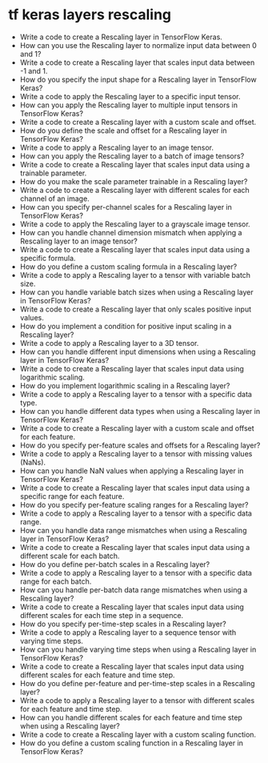 # tf keras layers rescaling

- Write a code to create a Rescaling layer in TensorFlow Keras.
- How can you use the Rescaling layer to normalize input data between 0 and 1?
- Write a code to create a Rescaling layer that scales input data between -1 and 1.
- How do you specify the input shape for a Rescaling layer in TensorFlow Keras?
- Write a code to apply the Rescaling layer to a specific input tensor.
- How can you apply the Rescaling layer to multiple input tensors in TensorFlow Keras?
- Write a code to create a Rescaling layer with a custom scale and offset.
- How do you define the scale and offset for a Rescaling layer in TensorFlow Keras?
- Write a code to apply a Rescaling layer to an image tensor.
- How can you apply the Rescaling layer to a batch of image tensors?
- Write a code to create a Rescaling layer that scales input data using a trainable parameter.
- How do you make the scale parameter trainable in a Rescaling layer?
- Write a code to create a Rescaling layer with different scales for each channel of an image.
- How can you specify per-channel scales for a Rescaling layer in TensorFlow Keras?
- Write a code to apply the Rescaling layer to a grayscale image tensor.
- How can you handle channel dimension mismatch when applying a Rescaling layer to an image tensor?
- Write a code to create a Rescaling layer that scales input data using a specific formula.
- How do you define a custom scaling formula in a Rescaling layer?
- Write a code to apply a Rescaling layer to a tensor with variable batch size.
- How can you handle variable batch sizes when using a Rescaling layer in TensorFlow Keras?
- Write a code to create a Rescaling layer that only scales positive input values.
- How do you implement a condition for positive input scaling in a Rescaling layer?
- Write a code to apply a Rescaling layer to a 3D tensor.
- How can you handle different input dimensions when using a Rescaling layer in TensorFlow Keras?
- Write a code to create a Rescaling layer that scales input data using logarithmic scaling.
- How do you implement logarithmic scaling in a Rescaling layer?
- Write a code to apply a Rescaling layer to a tensor with a specific data type.
- How can you handle different data types when using a Rescaling layer in TensorFlow Keras?
- Write a code to create a Rescaling layer with a custom scale and offset for each feature.
- How do you specify per-feature scales and offsets for a Rescaling layer?
- Write a code to apply a Rescaling layer to a tensor with missing values (NaNs).
- How can you handle NaN values when applying a Rescaling layer in TensorFlow Keras?
- Write a code to create a Rescaling layer that scales input data using a specific range for each feature.
- How do you specify per-feature scaling ranges for a Rescaling layer?
- Write a code to apply a Rescaling layer to a tensor with a specific data range.
- How can you handle data range mismatches when using a Rescaling layer in TensorFlow Keras?
- Write a code to create a Rescaling layer that scales input data using a different scale for each batch.
- How do you define per-batch scales in a Rescaling layer?
- Write a code to apply a Rescaling layer to a tensor with a specific data range for each batch.
- How can you handle per-batch data range mismatches when using a Rescaling layer?
- Write a code to create a Rescaling layer that scales input data using different scales for each time step in a sequence.
- How do you specify per-time-step scales in a Rescaling layer?
- Write a code to apply a Rescaling layer to a sequence tensor with varying time steps.
- How can you handle varying time steps when using a Rescaling layer in TensorFlow Keras?
- Write a code to create a Rescaling layer that scales input data using different scales for each feature and time step.
- How do you define per-feature and per-time-step scales in a Rescaling layer?
- Write a code to apply a Rescaling layer to a tensor with different scales for each feature and time step.
- How can you handle different scales for each feature and time step when using a Rescaling layer?
- Write a code to create a Rescaling layer with a custom scaling function.
- How do you define a custom scaling function in a Rescaling layer in TensorFlow Keras?